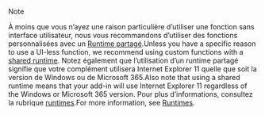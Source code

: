 >[!NOTE]
> <span data-ttu-id="01681-101">À moins que vous n’ayez une raison particulière d’utiliser une fonction sans interface utilisateur, nous vous recommandons d’utiliser des fonctions personnalisées avec un [Runtime partagé](../excel/configure-your-add-in-to-use-a-shared-runtime.md).</span><span class="sxs-lookup"><span data-stu-id="01681-101">Unless you have a specific reason to use a UI-less function, we recommend using custom functions with a [shared runtime](../excel/configure-your-add-in-to-use-a-shared-runtime.md).</span></span> <span data-ttu-id="01681-102">Notez également que l’utilisation d’un runtime partagé signifie que votre complément utilisera Internet Explorer 11 quelle que soit la version de Windows ou de Microsoft 365.</span><span class="sxs-lookup"><span data-stu-id="01681-102">Also note that using a shared runtime means that your add-in will use Internet Explorer 11 regardless of the Windows or Microsoft 365 version.</span></span> <span data-ttu-id="01681-103">Pour plus d’informations, consultez la rubrique [runtimes](../reference/manifest/runtimes.md).</span><span class="sxs-lookup"><span data-stu-id="01681-103">For more information, see [Runtimes](../reference/manifest/runtimes.md).</span></span>
